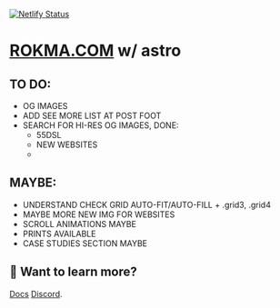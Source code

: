[![Netlify Status](https://api.netlify.com/api/v1/badges/3df602d2-8b9d-475f-9fe7-1f07ad1081cb/deploy-status)](https://app.netlify.com/sites/rokastro/deploys)

# [ROKMA.COM](https://n.rokma.com/) w/ astro

## TO DO:

- OG IMAGES
- ADD SEE MORE LIST AT POST FOOT
- SEARCH FOR HI-RES OG IMAGES, DONE:
  - 55DSL
  - NEW WEBSITES
  -

## MAYBE:

- UNDERSTAND CHECK GRID AUTO-FIT/AUTO-FILL + .grid3, .grid4
- MAYBE MORE NEW IMG FOR WEBSITES
- SCROLL ANIMATIONS MAYBE
- PRINTS AVAILABLE
- CASE STUDIES SECTION MAYBE

## 👀 Want to learn more?

[Docs](https://docs.astro.build)
[Discord](https://astro.build/chat).
